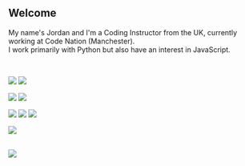 ## Welcome

My name's Jordan and I'm a Coding Instructor from the UK, currently working at Code Nation (Manchester).
<br>
I work primarily with Python but also have an interest in JavaScript.

<br>

![](https://img.shields.io/badge/-Mac-informational?style=flat&logo=apple&logoColor=black&color=ffffff)
![](https://img.shields.io/badge/-Linux-informational?style=flat&logo=linux&logoColor=black&color=ffffff)

![](https://img.shields.io/badge/-VSCode-informational?style=flat&logo=visualstudiocode&logoColor=black&color=ffffff)
![](https://img.shields.io/badge/-Vim-informational?style=flat&logo=vim&logoColor=black&color=ffffff)

![](https://img.shields.io/badge/-Python-informational?style=flat&logo=python&logoColor=black&color=ffffff)
![](https://img.shields.io/badge/-JavaScript-informational?style=flat&logo=javascript&logoColor=black&color=ffffff)
![](https://img.shields.io/badge/-Go-informational?style=flat&logo=go&logoColor=black&color=ffffff)

![](https://img.shields.io/badge/-Docker-informational?style=flat&logo=docker&logoColor=black&color=ffffff)

<br>

<a href="https://github.com/darlodev/darlodev">
  <img align="center" src="https://github-readme-stats.vercel.app/api/top-langs/?username=darlodev&hide=css,html,tex&title_color=ffffff&text_color=c9cacc&icon_color=2bbc8a&bg_color=1d1f21&langs_count=6&layout=compact" />
</a>

<!---
darlodev/darlodev is a ✨ special ✨ repository because its `README.md` (this file) appears on your GitHub profile.
You can click the Preview link to take a look at your changes.
--->
